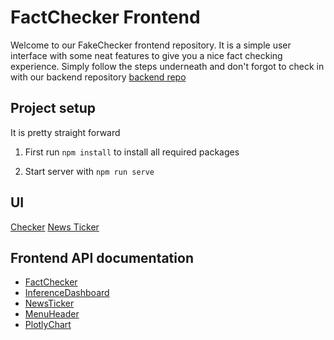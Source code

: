 # FactChecker Frontend

Welcome to our FakeChecker frontend repository.
It is a simple user interface with some neat features to give you a nice fact checking experience.
Simply follow the steps underneath and don't forgot to check in with our backend repository
[backend repo](https://github.com/kevinkrs/masterproject_backend)

## Project setup

It is pretty straight forward

1. First run ``` npm install ``` to install all required packages

2. Start server with ```npm run serve```

## UI

[Checker](public/checker.png)
[News Ticker](public/news.png)

## Frontend API documentation

- [FactChecker](website/components/FactChecker.md)
- [InferenceDashboard](website/components/InferenceDashboard.md)
- [NewsTicker](website/components/NewsTicker.md)
- [MenuHeader](website/components/MenuHeader.md)
- [PlotlyChart](website/components/PlotlyChart.md)